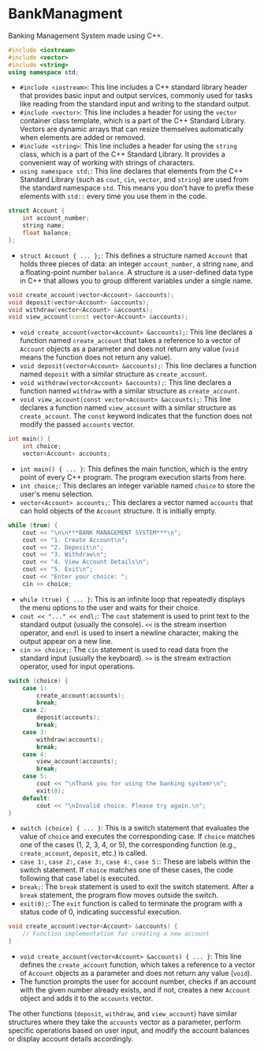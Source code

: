 # BankManagment
Banking Management System made using C++.


```cpp
#include <iostream>
#include <vector>
#include <string>
using namespace std;
```

- `#include <iostream>`: This line includes a C++ standard library header that provides basic input and output services, commonly used for tasks like reading from the standard input and writing to the standard output.
- `#include <vector>`: This line includes a header for using the `vector` container class template, which is a part of the C++ Standard Library. Vectors are dynamic arrays that can resize themselves automatically when elements are added or removed.
- `#include <string>`: This line includes a header for using the `string` class, which is a part of the C++ Standard Library. It provides a convenient way of working with strings of characters.
- `using namespace std;`: This line declares that elements from the C++ Standard Library (such as `cout`, `cin`, `vector`, and `string`) are used from the standard namespace `std`. This means you don't have to prefix these elements with `std::` every time you use them in the code.

```cpp
struct Account {
    int account_number;
    string name;
    float balance;
};
```

- `struct Account { ... };`: This defines a structure named `Account` that holds three pieces of data: an integer `account_number`, a string `name`, and a floating-point number `balance`. A structure is a user-defined data type in C++ that allows you to group different variables under a single name.

```cpp
void create_account(vector<Account> &accounts);
void deposit(vector<Account> &accounts);
void withdraw(vector<Account> &accounts);
void view_account(const vector<Account> &accounts);
```

- `void create_account(vector<Account> &accounts);`: This line declares a function named `create_account` that takes a reference to a vector of `Account` objects as a parameter and does not return any value (`void` means the function does not return any value).
- `void deposit(vector<Account> &accounts);`: This line declares a function named `deposit` with a similar structure as `create_account`.
- `void withdraw(vector<Account> &accounts);`: This line declares a function named `withdraw` with a similar structure as `create_account`.
- `void view_account(const vector<Account> &accounts);`: This line declares a function named `view_account` with a similar structure as `create_account`. The `const` keyword indicates that the function does not modify the passed `accounts` vector.

```cpp
int main() {
    int choice;
    vector<Account> accounts;
```

- `int main() { ... }`: This defines the main function, which is the entry point of every C++ program. The program execution starts from here.
- `int choice;`: This declares an integer variable named `choice` to store the user's menu selection.
- `vector<Account> accounts;`: This declares a vector named `accounts` that can hold objects of the `Account` structure. It is initially empty.

```cpp
while (true) {
    cout << "\n\n***BANK MANAGEMENT SYSTEM***\n";
    cout << "1. Create Account\n";
    cout << "2. Deposit\n";
    cout << "3. Withdraw\n";
    cout << "4. View Account Details\n";
    cout << "5. Exit\n";
    cout << "Enter your choice: ";
    cin >> choice;
```

- `while (true) { ... }`: This is an infinite loop that repeatedly displays the menu options to the user and waits for their choice.
- `cout << "..." << endl;`: The `cout` statement is used to print text to the standard output (usually the console). `<<` is the stream insertion operator, and `endl` is used to insert a newline character, making the output appear on a new line.
- `cin >> choice;`: The `cin` statement is used to read data from the standard input (usually the keyboard). `>>` is the stream extraction operator, used for input operations.

```cpp
switch (choice) {
    case 1:
        create_account(accounts);
        break;
    case 2:
        deposit(accounts);
        break;
    case 3:
        withdraw(accounts);
        break;
    case 4:
        view_account(accounts);
        break;
    case 5:
        cout << "\nThank you for using the banking system!\n";
        exit(0);
    default:
        cout << "\nInvalid choice. Please try again.\n";
}
```

- `switch (choice) { ... }`: This is a switch statement that evaluates the value of `choice` and executes the corresponding case. If `choice` matches one of the cases (1, 2, 3, 4, or 5), the corresponding function (e.g., `create_account`, `deposit`, etc.) is called.
- `case 1:`, `case 2:`, `case 3:`, `case 4:`, `case 5:`: These are labels within the switch statement. If `choice` matches one of these cases, the code following that case label is executed.
- `break;`: The `break` statement is used to exit the switch statement. After a `break` statement, the program flow moves outside the switch.
- `exit(0);`: The `exit` function is called to terminate the program with a status code of 0, indicating successful execution.

```cpp
void create_account(vector<Account> &accounts) {
    // Function implementation for creating a new account
}
```

- `void create_account(vector<Account> &accounts) { ... }`: This line defines the `create_account` function, which takes a reference to a vector of `Account` objects as a parameter and does not return any value (`void`).
- The function prompts the user for account number, checks if an account with the given number already exists, and if not, creates a new `Account` object and adds it to the `accounts` vector.

The other functions (`deposit`, `withdraw`, and `view_account`) have similar structures where they take the `accounts` vector as a parameter, perform specific operations based on user input, and modify the account balances or display account details accordingly.

